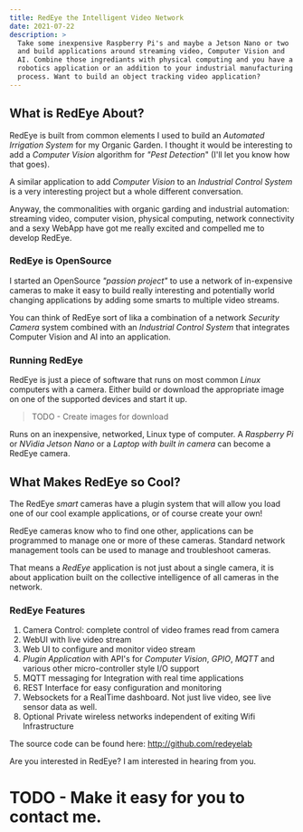 ```yaml
---
title: RedEye the Intelligent Video Network
date: 2021-07-22
description: >
  Take some inexpensive Raspberry Pi's and maybe a Jetson Nano or two
  and build applications around streaming video, Computer Vision and
  AI. Combine those ingrediants with physical computing and you have a
  robotics application or an addition to your industrial manufacturing
  process. Want to build an object tracking video application?
---
```


## What is RedEye About?

RedEye is built from common elements I used to build an _Automated
Irrigation System_ for my Organic Garden. I thought it would be
interesting to add a _Computer Vision_ algorithm for _"Pest
Detection_" (I'll let you know how that goes).

A similar application to add _Computer Vision_ to an _Industrial
Control System_ is a very interesting project but a whole different
conversation. 

Anyway, the commonalities with organic garding and industrial
automation: streaming video, computer vision, physical
computing, network connectivity and a sexy WebApp have got me really
excited and compelled me to develop RedEye.

### RedEye is OpenSource

I started an OpenSource _"passion project"_ to use a network of
in-expensive cameras to make it easy to build really interesting and
potentially world changing applications by adding some smarts to
multiple video streams.

You can think of RedEye sort of lika a combination of a network
_Security Camera_ system combined with an _Industrial Control System_
that integrates Computer Vision and AI into an application.

### Running RedEye

RedEye is just a piece of software that runs on most common _Linux_
computers with a camera. Either build or download the appropriate
image on one of the supported devices and start it up.

> TODO - Create images for download

Runs on an inexpensive, networked, Linux type of computer. A
_Raspberry Pi_ or _NVidia Jetson Nano_ or a _Laptop with built in
camera_ can become a RedEye camera.

## What Makes RedEye so Cool?

The RedEye _smart_ cameras have a plugin system that will allow you
load one of our cool example applications, or of course create your
own! 

RedEye cameras know who to find one other, applications can be
programmed to manage one or more of these cameras. Standard network
management tools can be used to manage and troubleshoot cameras.

That means a _RedEye_ application is not just about a single camera,
it is about application built on the collective intelligence of all
cameras in the network. 

### RedEye Features

1. Camera Control: complete control of video frames read from camera
2. WebUI with live video stream
3. Web UI to configure and monitor video stream
4. _Plugin Application_ with API's for _Computer Vision_, _GPIO_,
_MQTT_ and various other micro-controller style I/O support
5. MQTT messaging for Integration with real time applications
5. REST Interface for easy configuration and monitoring
6. Websockets for a RealTime dashboard. Not just live video, see
live sensor data as well.
7. Optional Private wireless networks independent of exiting Wifi
Infrastructure 

The source code can be found here: http://github.com/redeyelab

Are you interested in RedEye? I am interested in hearing from you.

# TODO - Make it easy for you to contact me. 



